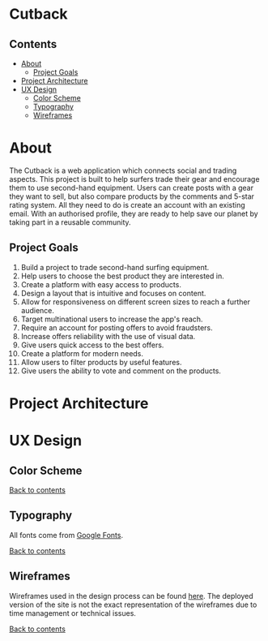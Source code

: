 # Cutback <!-- omit in toc -->
## Contents

- [About](#about)
  - [Project Goals](#project-goals)
- [Project Architecture](#project-architecture)
- [UX Design](#ux-design)
  - [Color Scheme](#color-scheme)
  - [Typography](#typography)
  - [Wireframes](#wireframes)

# About
The Cutback is a web application which connects social and trading aspects. This project is built to help surfers trade their gear and encourage them to use second-hand equipment. Users can create posts with a gear they want to sell, but also compare products by the comments and 5-star rating system. All they need to do is create an account with an existing email. With an authorised profile, they are ready to help save our planet by taking part in a reusable community.

## Project Goals
1. Build a project to trade second-hand surfing equipment.
2. Help users to choose the best product they are interested in.
3. Create a platform with easy access to products.
4. Design a layout that is intuitive and focuses on content.
5. Allow for responsiveness on different screen sizes to reach a further audience.
6. Target multinational users to increase the app's reach.
7. Require an account for posting offers to avoid fraudsters.
8. Increase offers reliability with the use of visual data.
9. Give users quick access to the best offers.
10. Create a platform for modern needs.
11. Allow users to filter products by useful features.
12. Give users the ability to vote and comment on the products.

# Project Architecture
<!-- Document the reuse of components -->

# UX Design
<!-- The main theme of the application is designed to be toned, thus it gives a great contrast with elements of brighter colours requiring attention. The principle of the design is to bring a minimalistic approach to the page. -->
## Color Scheme
<!-- The colour scheme is based on pastel colours with the use of bold colours to bring the user's attention. -->

[Back to contents](#contents)
## Typography
<!-- The primary font used for the application is Inter. The logo and big headings use Karla font. Together they give great contrast but also transition smoothly between one another.  -->
All fonts come from [Google Fonts](https://fonts.google.com/).

[Back to contents](#contents)

## Wireframes
 Wireframes used in the design process can be found [here](documentation/wireframes/cutback-wireframes.pdf). The deployed version of the site is not the exact representation of the wireframes due to time management or technical issues.

 [Back to contents](#contents)

